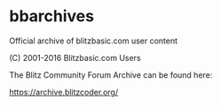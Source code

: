# bbarchives
Official archive of blitzbasic.com user content

(C) 2001-2016 Blitzbasic.com Users

The Blitz Community Forum Archive can be found here:

https://archive.blitzcoder.org/
